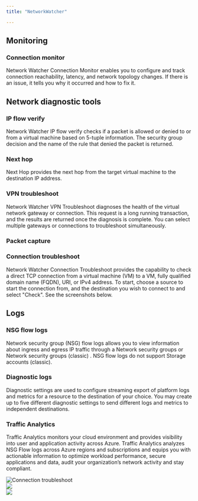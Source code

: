 ```yaml
---
title: "NetworkWatcher"

---
```

## Monitoring

### Connection monitor
Network Watcher Connection Monitor enables you to configure and track connection reachability, latency, and network topology changes. If there is an issue, it tells you why it occurred and how to fix it. 

## Network diagnostic tools

### IP flow verify
Network Watcher IP flow verify checks if a packet is allowed or denied to or from a virtual machine based on 5-tuple information.
The security group decision and the name of the rule that denied the packet is returned.

### Next hop
Next Hop provides the next hop from the target virtual machine to the destination IP address.

### VPN troubleshoot
Network Watcher VPN Troubleshoot diagnoses the health of the virtual network gateway or connection. This request is a long running transaction, and the results are returned once the diagnosis is complete. You can select multiple gateways or connections to troubleshoot simultaneously.

### Packet capture


### Connection troubleshoot
Network Watcher Connection Troubleshoot provides the capability to check a direct TCP connection from a virtual machine (VM) to a VM, fully qualified domain name (FQDN), URI, or IPv4 address. To start, choose a source to start the connection from, and the destination you wish to connect to and select "Check". See the screenshots below.

## Logs
### NSG flow logs
Network security group (NSG) flow logs allows you to view information about ingress and egress IP traffic through a Network security groups or Network security groups (classic) . NSG flow logs do not support Storage accounts (classic).

### Diagnostic logs
Diagnostic settings are used to configure streaming export of platform logs and metrics for a resource to the destination of your choice. You may create up to five different diagnostic settings to send different logs and metrics to independent destinations.

### Traffic Analytics
Traffic Analytics monitors your cloud environment and provides visibility into user and application activity across Azure. Traffic Analytics analyzes NSG Flow logs across Azure regions and subscriptions and equips you with actionable information to optimize workload performance, secure applications and data, audit your organization’s network activity and stay compliant. 

![Connection troubleshoot](/images/Azure/vm_connection_troubleshoot_manually.png)  
![](/images/Azure/nw_vm_add_connection_monitor_1.png)  
![](/images/Azure/nw_vm_add_connection_monitor_2.png)  
